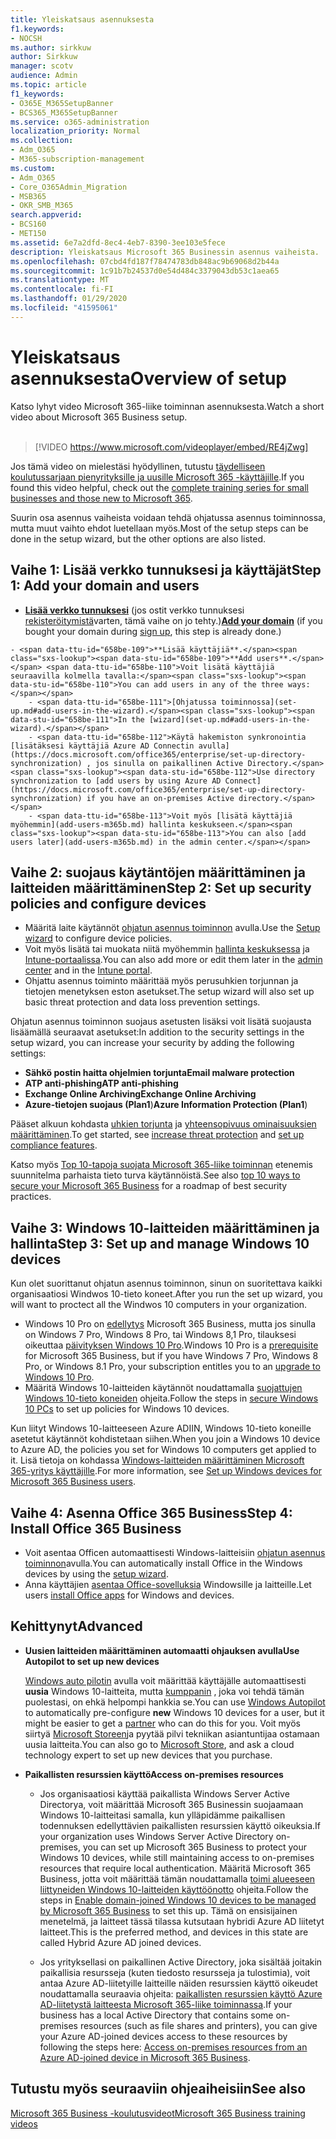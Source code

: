 ```yaml
---
title: Yleiskatsaus asennuksesta
f1.keywords:
- NOCSH
ms.author: sirkkuw
author: Sirkkuw
manager: scotv
audience: Admin
ms.topic: article
f1_keywords:
- O365E_M365SetupBanner
- BCS365_M365SetupBanner
ms.service: o365-administration
localization_priority: Normal
ms.collection:
- Adm_O365
- M365-subscription-management
ms.custom:
- Adm_O365
- Core_O365Admin_Migration
- MSB365
- OKR_SMB_M365
search.appverid:
- BCS160
- MET150
ms.assetid: 6e7a2dfd-8ec4-4eb7-8390-3ee103e5fece
description: Yleiskatsaus Microsoft 365 Businessin asennus vaiheista.
ms.openlocfilehash: 07cbd4fd187f78474783db848ac9b69068d2b44a
ms.sourcegitcommit: 1c91b7b24537d0e54d484c3379043db53c1aea65
ms.translationtype: MT
ms.contentlocale: fi-FI
ms.lasthandoff: 01/29/2020
ms.locfileid: "41595061"
---
```

# <a name="overview-of-setup"></a><span data-ttu-id="658be-103">Yleiskatsaus asennuksesta</span><span class="sxs-lookup"><span data-stu-id="658be-103">Overview of setup</span></span>

<span data-ttu-id="658be-104">Katso lyhyt video Microsoft 365-liike toiminnan asennuksesta.</span><span class="sxs-lookup"><span data-stu-id="658be-104">Watch a short video about Microsoft 365 Business setup.</span></span><br><br>

> [!VIDEO https://www.microsoft.com/videoplayer/embed/RE4jZwg] 

<span data-ttu-id="658be-105">Jos tämä video on mielestäsi hyödyllinen, tutustu [täydelliseen koulutussarjaan pienyrityksille ja uusille Microsoft 365 -käyttäjille](https://support.office.com/article/6ab4bbcd-79cf-4000-a0bd-d42ce4d12816).</span><span class="sxs-lookup"><span data-stu-id="658be-105">If you found this video helpful, check out the [complete training series for small businesses and those new to Microsoft 365](https://support.office.com/article/6ab4bbcd-79cf-4000-a0bd-d42ce4d12816).</span></span>

<span data-ttu-id="658be-106">Suurin osa asennus vaiheista voidaan tehdä ohjatussa asennus toiminnossa, mutta muut vaihto ehdot luetellaan myös.</span><span class="sxs-lookup"><span data-stu-id="658be-106">Most of the setup steps can be done in the setup wizard, but the other options are also listed.</span></span>

## <a name="step-1-add-your-domain-and-users"></a><span data-ttu-id="658be-107">Vaihe 1: Lisää verkko tunnuksesi ja käyttäjät</span><span class="sxs-lookup"><span data-stu-id="658be-107">Step 1: Add your domain and users</span></span>

   - <span data-ttu-id="658be-108">**[Lisää verkko tunnuksesi](set-up.md#add-your-domain-to-personalize-sign-in)** (jos ostit verkko tunnuksesi [rekisteröitymistä](sign-up.md)varten, tämä vaihe on jo tehty.)</span><span class="sxs-lookup"><span data-stu-id="658be-108">**[Add your domain](set-up.md#add-your-domain-to-personalize-sign-in)** (if you bought your domain during [sign up](sign-up.md), this step is already done.)</span></span>

    - <span data-ttu-id="658be-109">**Lisää käyttäjiä**.</span><span class="sxs-lookup"><span data-stu-id="658be-109">**Add users**.</span></span> <span data-ttu-id="658be-110">Voit lisätä käyttäjiä seuraavilla kolmella tavalla:</span><span class="sxs-lookup"><span data-stu-id="658be-110">You can add users in any of the three ways:</span></span>
        - <span data-ttu-id="658be-111">[Ohjatussa toiminnossa](set-up.md#add-users-in-the-wizard).</span><span class="sxs-lookup"><span data-stu-id="658be-111">In the [wizard](set-up.md#add-users-in-the-wizard).</span></span>
        - <span data-ttu-id="658be-112">Käytä hakemiston synkronointia [lisätäksesi käyttäjiä Azure AD Connectin avulla](https://docs.microsoft.com/office365/enterprise/set-up-directory-synchronization) , jos sinulla on paikallinen Active Directory.</span><span class="sxs-lookup"><span data-stu-id="658be-112">Use directory synchronization to [add users by using Azure AD Connect](https://docs.microsoft.com/office365/enterprise/set-up-directory-synchronization) if you have an on-premises Active directory.</span></span>
        - <span data-ttu-id="658be-113">Voit myös [lisätä käyttäjiä myöhemmin](add-users-m365b.md) hallinta keskukseen.</span><span class="sxs-lookup"><span data-stu-id="658be-113">You can also [add users later](add-users-m365b.md) in the admin center.</span></span>
## <a name="step-2-set-up-security-policies-and-configure-devices"></a><span data-ttu-id="658be-114">Vaihe 2: suojaus käytäntöjen määrittäminen ja laitteiden määrittäminen</span><span class="sxs-lookup"><span data-stu-id="658be-114">Step 2: Set up security policies and configure devices</span></span> 

  - <span data-ttu-id="658be-115">Määritä laite käytännöt [ohjatun asennus toiminnon](set-up.md#protect-your-organization) avulla.</span><span class="sxs-lookup"><span data-stu-id="658be-115">Use the [Setup wizard](set-up.md#protect-your-organization) to configure device policies.</span></span> 
  - <span data-ttu-id="658be-116">Voit myös lisätä tai muokata niitä myöhemmin [hallinta keskuksessa](view-policies-and-devices.md) ja [Intune-portaalissa](https://docs.microsoft.com/intune/tutorial-walkthrough-intune-portal).</span><span class="sxs-lookup"><span data-stu-id="658be-116">You can also add more or edit them later in the [admin center](view-policies-and-devices.md) and in the [Intune portal](https://docs.microsoft.com/intune/tutorial-walkthrough-intune-portal).</span></span>
  - <span data-ttu-id="658be-117">Ohjattu asennus toiminto määrittää myös perusuhkien torjunnan ja tietojen menetyksen eston asetukset.</span><span class="sxs-lookup"><span data-stu-id="658be-117">The setup wizard will also set up basic threat protection and data loss prevention settings.</span></span>
  
  <span data-ttu-id="658be-118">Ohjatun asennus toiminnon suojaus asetusten lisäksi voit lisätä suojausta lisäämällä seuraavat asetukset:</span><span class="sxs-lookup"><span data-stu-id="658be-118">In addition to the security settings in the setup wizard, you can increase your security by adding the following settings:</span></span>

- <span data-ttu-id="658be-119">**Sähkö postin haitta ohjelmien torjunta**</span><span class="sxs-lookup"><span data-stu-id="658be-119">**Email malware protection**</span></span>
- <span data-ttu-id="658be-120">**ATP anti-phishing**</span><span class="sxs-lookup"><span data-stu-id="658be-120">**ATP anti-phishing**</span></span>
- <span data-ttu-id="658be-121">**Exchange Online Archiving**</span><span class="sxs-lookup"><span data-stu-id="658be-121">**Exchange Online Archiving**</span></span>
- <span data-ttu-id="658be-122">**Azure-tietojen suojaus (Plan1**)</span><span class="sxs-lookup"><span data-stu-id="658be-122">**Azure Information Protection (Plan1**)</span></span>

<span data-ttu-id="658be-123">Pääset alkuun kohdasta [uhkien torjunta](increase-threat-protection.md) ja [yhteensopivuus ominaisuuksien määrittäminen](set-up-compliance.md).</span><span class="sxs-lookup"><span data-stu-id="658be-123">To get started, see [increase threat protection](increase-threat-protection.md) and [set up compliance features](set-up-compliance.md).</span></span>

<span data-ttu-id="658be-124">Katso myös [Top 10-tapoja suojata Microsoft 365-liike toiminnan](https://docs.microsoft.com/office365/admin/security-and-compliance/secure-your-business-data) etenemis suunnitelma parhaista tieto turva käytännöistä.</span><span class="sxs-lookup"><span data-stu-id="658be-124">See also [top 10 ways to secure your Microsoft 365 Business](https://docs.microsoft.com/office365/admin/security-and-compliance/secure-your-business-data) for a roadmap of best security practices.</span></span>

## <a name="step-3-set-up-and-manage-windows-10-devices"></a><span data-ttu-id="658be-125">Vaihe 3: Windows 10-laitteiden määrittäminen ja hallinta</span><span class="sxs-lookup"><span data-stu-id="658be-125">Step 3: Set up and manage Windows 10 devices</span></span>

<span data-ttu-id="658be-126">Kun olet suorittanut ohjatun asennus toiminnon, sinun on suoritettava kaikki organisaatiosi Windwos 10-tieto koneet.</span><span class="sxs-lookup"><span data-stu-id="658be-126">After you run the set up wizard, you will want to proctect all the Windwos 10 computers in your organization.</span></span>
  
- <span data-ttu-id="658be-127">Windows 10 Pro on [edellytys](pre-requisites-for-data-protection.md) Microsoft 365 Business, mutta jos sinulla on Windows 7 Pro, Windows 8 Pro, tai Windows 8,1 Pro, tilauksesi oikeuttaa [päivityksen Windows 10 Pro](https://docs.microsoft.com/microsoft-365/business/upgrade-to-windows-pro-creators-update).</span><span class="sxs-lookup"><span data-stu-id="658be-127">Windows 10 Pro is a [prerequisite](pre-requisites-for-data-protection.md) for Microsoft 365 Business, but if you have Windows 7 Pro, Windows 8 Pro, or Windows 8.1 Pro, your subscription entitles you to an [upgrade to  Windows 10 Pro](https://docs.microsoft.com/microsoft-365/business/upgrade-to-windows-pro-creators-update).</span></span>
- <span data-ttu-id="658be-128">Määritä Windows 10-laitteiden käytännöt noudattamalla [suojattujen Windows 10-tieto koneiden](secure-win-10-pcs.md) ohjeita.</span><span class="sxs-lookup"><span data-stu-id="658be-128">Follow the steps in [secure Windows 10 PCs](secure-win-10-pcs.md) to set up policies for Windows 10 devices.</span></span>

<span data-ttu-id="658be-129">Kun liityt Windows 10-laitteeseen Azure ADIIN, Windows 10-tieto koneille asetetut käytännöt kohdistetaan siihen.</span><span class="sxs-lookup"><span data-stu-id="658be-129">When you join a Windows 10 device to Azure AD, the policies you set for Windows 10 computers get applied to it.</span></span> <span data-ttu-id="658be-130">Lisä tietoja on kohdassa [Windows-laitteiden määrittäminen Microsoft 365-yritys käyttäjille](set-up-windows-devices.md).</span><span class="sxs-lookup"><span data-stu-id="658be-130">For more information, see [Set up Windows devices for Microsoft 365 Business users](set-up-windows-devices.md).</span></span>

## <a name="step-4-install-office-365-business"></a><span data-ttu-id="658be-131">Vaihe 4: Asenna Office 365 Business</span><span class="sxs-lookup"><span data-stu-id="658be-131">Step 4: Install Office 365 Business</span></span>
- <span data-ttu-id="658be-132">Voit asentaa Officen automaattisesti Windows-laitteisiin [ohjatun asennus toiminnon](set-up.md#deploy-office-365-client-apps)avulla.</span><span class="sxs-lookup"><span data-stu-id="658be-132">You can automatically install Office in the Windows devices by using the [setup wizard](set-up.md#deploy-office-365-client-apps).</span></span>
- <span data-ttu-id="658be-133">Anna käyttäjien [asentaa Office-sovelluksia](https://docs.microsoft.com/office365/admin/setup/install-applications) Windowsille ja laitteille.</span><span class="sxs-lookup"><span data-stu-id="658be-133">Let users [install Office apps](https://docs.microsoft.com/office365/admin/setup/install-applications) for Windows and devices.</span></span>
     
## <a name="advanced"></a><span data-ttu-id="658be-134">Kehittynyt</span><span class="sxs-lookup"><span data-stu-id="658be-134">Advanced</span></span>
- <span data-ttu-id="658be-135">**Uusien laitteiden määrittäminen automaatti ohjauksen avulla**</span><span class="sxs-lookup"><span data-stu-id="658be-135">**Use Autopilot to set up new devices**</span></span>
            
     <span data-ttu-id="658be-136">[Windows auto pilotin](add-autopilot-devices-and-profile.md) avulla voit määrittää käyttäjälle automaattisesti **uusia** Windows 10-laitteita, mutta [kumppanin](https://www.microsoft.com/solution-providers/search) , joka voi tehdä tämän puolestasi, on ehkä helpompi hankkia se.</span><span class="sxs-lookup"><span data-stu-id="658be-136">You can use [Windows Autopilot](add-autopilot-devices-and-profile.md) to automatically pre-configure **new** Windows 10 devices for a user, but it might be easier to get a [partner](https://www.microsoft.com/solution-providers/search) who can do this for you.</span></span> <span data-ttu-id="658be-137">Voit myös siirtyä [Microsoft Storeen](https://go.microsoft.com/fwlink/?linkid=874598)ja pyytää pilvi tekniikan asiantuntijaa ostamaan uusia laitteita.</span><span class="sxs-lookup"><span data-stu-id="658be-137">You can also go to [Microsoft Store](https://go.microsoft.com/fwlink/?linkid=874598), and ask a cloud technology expert to set up new devices that you purchase.</span></span>

- <span data-ttu-id="658be-138">**Paikallisten resurssien käyttö**</span><span class="sxs-lookup"><span data-stu-id="658be-138">**Access on-premises resources**</span></span>

     - <span data-ttu-id="658be-139">Jos organisaatiosi käyttää paikallista Windows Server Active Directorya, voit määrittää Microsoft 365 Businessin suojaamaan Windows 10-laitteitasi samalla, kun ylläpidämme paikallisen todennuksen edellyttävien paikallisten resurssien käyttö oikeuksia.</span><span class="sxs-lookup"><span data-stu-id="658be-139">If your organization uses Windows Server Active Directory on-premises, you can set up Microsoft 365 Business to protect your Windows 10 devices, while still maintaining access to on-premises resources that require local authentication.</span></span> <span data-ttu-id="658be-140">Määritä Microsoft 365 Business, jotta voit määrittää tämän noudattamalla [toimi alueeseen liittyneiden Windows 10-laitteiden käyttöönotto](manage-windows-devices.md) ohjeita.</span><span class="sxs-lookup"><span data-stu-id="658be-140">Follow the steps in [Enable domain-joined Windows 10 devices to be managed by Microsoft 365 Business](manage-windows-devices.md) to set this up.</span></span> <span data-ttu-id="658be-141">Tämä on ensisijainen menetelmä, ja laitteet tässä tilassa kutsutaan hybridi Azure AD liitetyt laitteet.</span><span class="sxs-lookup"><span data-stu-id="658be-141">This is the preferred method, and devices in this state are called Hybrid Azure AD joined devices.</span></span>

    - <span data-ttu-id="658be-142">Jos yrityksellasi on paikallinen Active Directory, joka sisältää joitakin paikallisia resursseja (kuten tiedosto resursseja ja tulostimia), voit antaa Azure AD-liitetyille laitteille näiden resurssien käyttö oikeudet noudattamalla seuraavia ohjeita: [paikallisten resurssien käyttö Azure AD-liitetystä laitteesta Microsoft 365-liike toiminnassa](access-resources.md).</span><span class="sxs-lookup"><span data-stu-id="658be-142">If your business has a local Active Directory that contains some on-premises resources (such as file shares and printers), you can give your Azure AD-joined devices access to these resources by following the steps here: [Access on-premises resources from an Azure AD-joined device in Microsoft 365 Business](access-resources.md).</span></span>

## <a name="see-also"></a><span data-ttu-id="658be-143">Tutustu myös seuraaviin ohjeaiheisiin</span><span class="sxs-lookup"><span data-stu-id="658be-143">See also</span></span>

[<span data-ttu-id="658be-144">Microsoft 365 Business -koulutusvideot</span><span class="sxs-lookup"><span data-stu-id="658be-144">Microsoft 365 Business training videos</span></span>](https://support.office.com/article/6ab4bbcd-79cf-4000-a0bd-d42ce4d12816)
